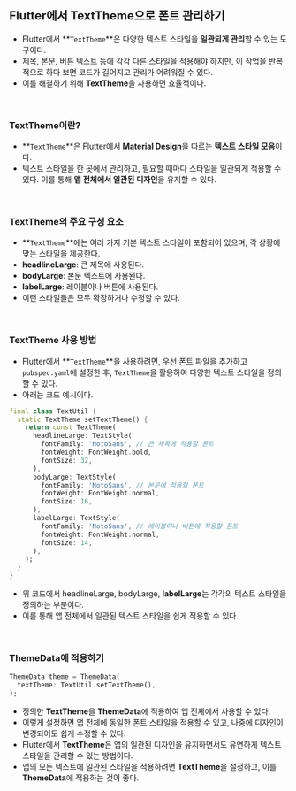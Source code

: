 ## Flutter에서 TextTheme으로 폰트 관리하기

- Flutter에서 **`TextTheme`**은 다양한 텍스트 스타일을 **일관되게 관리**할 수 있는 도구이다. 
- 제목, 본문, 버튼 텍스트 등에 각각 다른 스타일을 적용해야 하지만, 이 작업을 반복적으로 하다 보면 코드가 길어지고 관리가 어려워질 수 있다. 
- 이를 해결하기 위해 **TextTheme**을 사용하면 효율적이다.

<br/>

### TextTheme이란?

- **`TextTheme`**은 Flutter에서 **Material Design**을 따르는 **텍스트 스타일 모음**이다. 
- 텍스트 스타일을 한 곳에서 관리하고, 필요할 때마다 스타일을 일관되게 적용할 수 있다. 이를 통해 **앱 전체에서 일관된 디자인**을 유지할 수 있다.

<br/>

### TextTheme의 주요 구성 요소

- **`TextTheme`**에는 여러 가지 기본 텍스트 스타일이 포함되어 있으며, 각 상황에 맞는 스타일을 제공한다.
- **headlineLarge**: 큰 제목에 사용된다.
- **bodyLarge**: 본문 텍스트에 사용된다.
- **labelLarge**: 레이블이나 버튼에 사용된다.
- 이런 스타일들은 모두 확장하거나 수정할 수 있다.

<br/>

### TextTheme 사용 방법

- Flutter에서 **`TextTheme`**을 사용하려면, 우선 폰트 파일을 추가하고 `pubspec.yaml`에 설정한 후, `TextTheme`을 활용하여 다양한 텍스트 스타일을 정의할 수 있다. 
- 아래는 코드 예시이다.

```dart
final class TextUtil {
  static TextTheme setTextTheme() {
    return const TextTheme(
      headlineLarge: TextStyle(
        fontFamily: 'NotoSans', // 큰 제목에 적용할 폰트
        fontWeight: FontWeight.bold,
        fontSize: 32,
      ),
      bodyLarge: TextStyle(
        fontFamily: 'NotoSans', // 본문에 적용할 폰트
        fontWeight: FontWeight.normal,
        fontSize: 16,
      ),
      labelLarge: TextStyle(
        fontFamily: 'NotoSans', // 레이블이나 버튼에 적용할 폰트
        fontWeight: FontWeight.normal,
        fontSize: 14,
      ),
    );
  }
}
```

- 위 코드에서 headlineLarge, bodyLarge, **labelLarge**는 각각의 텍스트 스타일을 정의하는 부분이다.
- 이를 통해 앱 전체에서 일관된 텍스트 스타일을 쉽게 적용할 수 있다.

<br/>

### ThemeData에 적용하기

```dart
ThemeData theme = ThemeData(
  textTheme: TextUtil.setTextTheme(),
);
```
- 정의한 **TextTheme**을 **ThemeData**에 적용하여 앱 전체에서 사용할 수 있다.
- 이렇게 설정하면 앱 전체에 동일한 폰트 스타일을 적용할 수 있고, 나중에 디자인이 변경되어도 쉽게 수정할 수 있다.
- Flutter에서 **TextTheme**은 앱의 일관된 디자인을 유지하면서도 유연하게 텍스트 스타일을 관리할 수 있는 방법이다.
- 앱의 모든 텍스트에 일관된 스타일을 적용하려면 **TextTheme**을 설정하고, 이를 **ThemeData**에 적용하는 것이 좋다.